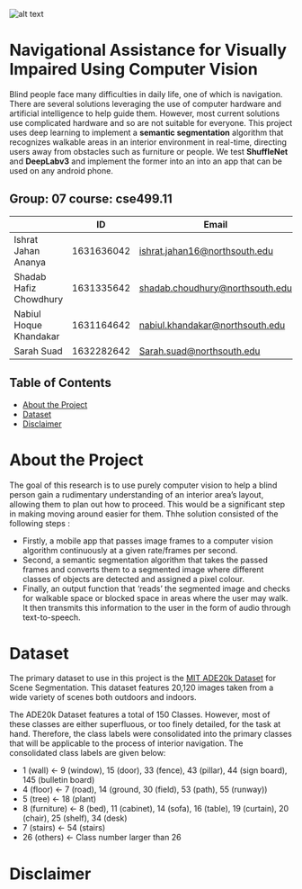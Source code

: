 ![alt text](https://assetsds.cdnedge.bluemix.net/sites/default/files/beta2/uploads/2013/03/NSU1.jpg)
# Navigational Assistance for Visually Impaired Using Computer Vision

 Blind people face many difficulties in daily life, one of which is navigation. There are several solutions leveraging the use of computer hardware and artificial intelligence to help guide them. However, most current solutions use complicated hardware and so are not suitable for everyone. This project uses deep learning to implement a **semantic segmentation** algorithm that recognizes walkable areas in an interior environment in real-time, directing users away from obstacles such as furniture or people. We test **ShuffleNet** and **DeepLabv3** and implement the former into an into an app that can be used on any android phone.


## Group: 07       course: cse499.11


|                |ID                          |Email                         |
|----------------|-------------------------------|-----------------------------|
|Ishrat Jahan Ananya|1631636042             |ishrat.jahan16@northsouth.edu        |
|Shadab Hafiz Chowdhury         |1631335642            |shadab.choudhury@northsouth.edu           |
|Nabiul Hoque Khandakar         |1631164642            |nabiul.khandakar@northsouth.edu           |
|Sarah Suad         |1632282642            |Sarah.suad@northsouth.edu           |


<!-- TABLE OF CONTENTS -->
## Table of Contents

* [About the Project](#about-the-project)
* [Dataset](#dataset)
* [Disclaimer](#disclaimer)


# About the Project
The goal of this research is to use purely computer vision to help a blind person gain a rudimentary understanding of an interior area’s layout, allowing them to plan out how to proceed. This would be a significant step in making moving around easier for them. Thhe solution consisted of the following steps :
* Firstly, a mobile app that passes image frames to a computer vision algorithm continuously at a given rate/frames per second.
* Second, a semantic segmentation algorithm that takes the passed frames and converts them to a segmented image where different classes of objects are detected and assigned a pixel colour.
* Finally, an output function that ‘reads’ the segmented image and checks for walkable space or blocked space in areas where the user may walk. It then transmits this information to the user in the form of audio through text-to-speech.


# Dataset
The primary dataset to use in this project is the [MIT ADE20k Dataset](http://sceneparsing.csail.mit.edu/) for Scene Segmentation. This dataset features 20,120 images taken from a wide variety of scenes both outdoors and indoors. 

The ADE20k Dataset features a total of 150 Classes. However, most of these classes are either superfluous, or too finely detailed, for the task at hand. Therefore, the class labels were consolidated into the primary classes that will be applicable to the process of interior navigation. The consolidated class labels are given below:

* 1 (wall) <- 9 (window), 15 (door), 33 (fence), 43 (pillar), 44 (sign board), 145 (bulletin board)
* 4 (floor) <- 7 (road), 14 (ground, 30 (field), 53 (path), 55 (runway))
* 5 (tree) <- 18 (plant)
* 8 (furniture) <- 8 (bed), 11 (cabinet), 14 (sofa), 16 (table), 19 (curtain), 20 (chair), 25 (shelf), 34 (desk) 
* 7 (stairs) <- 54 (stairs)
* 26 (others) <- Class number larger than 26

# Disclaimer
